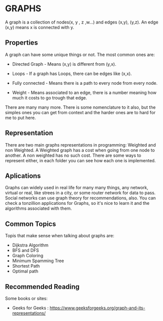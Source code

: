 # GRAPHS
A graph is a collection of nodes(x, y , z ,w...) and edges (x,y), (y,z). An edge (x,y) means x is connected with y.
	
## Properties
A graph can have some unique things or not. The most common ones are:
* Directed Graph - Means (x,y) is different from (y,x).

* Loops - If a graph has Loops, there can be edges like (x,x).

* Fully connected - Means there is a path to every node from every node.

* Weight - Means associated to an edge, there is a number meaning how much it costs to go trough that edge.

There are many many more.
There is some nomenclature to it also, but the simples ones you can get from context and the harder ones are to hard for me to put here.

## Representation
There are two main graphs representations in programming: Weighted and non Weighted. A Weighted graph has a cost when going from one node to another. A non weighted has no such cost.
There are some ways to represent either, in each folder you can see how each one is implemented.

## Aplications
Graphs can widely used in real life for many many things, any network, virtual or real, like strees in a city, or some router network for data to pass. Social networks can use graph theory for recommendations, also. You can check a tonzillion applications for Graphs, so it's nice to learn it and the algorithms associated with them.

## Common Topics
Topis that make sense when talking about graphs are:
* Dijkstra Algorithm
* BFS and DFS
* Graph Coloring
* Minimum Spamming Tree
* Shortest Path
* Optimal path

## Recommended Reading
Some books or sites:
* Geeks for Geeks : https://www.geeksforgeeks.org/graph-and-its-representations/

